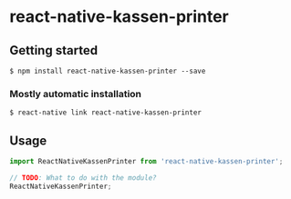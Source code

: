 # react-native-kassen-printer

## Getting started

`$ npm install react-native-kassen-printer --save`

### Mostly automatic installation

`$ react-native link react-native-kassen-printer`

## Usage
```javascript
import ReactNativeKassenPrinter from 'react-native-kassen-printer';

// TODO: What to do with the module?
ReactNativeKassenPrinter;
```
